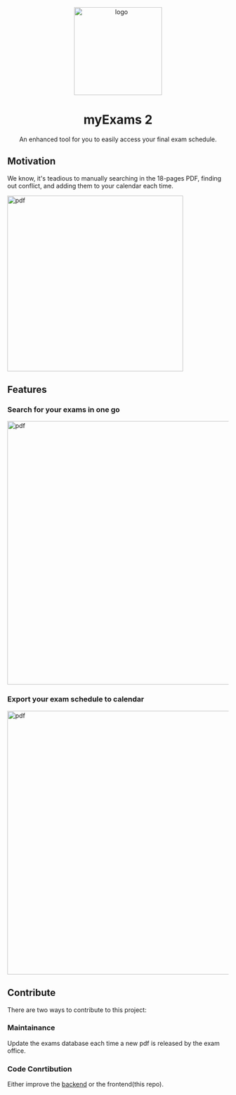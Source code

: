 
<div align="center">
  <a href="https://arco.design" target="_blank">
    <img alt="logo" width="200" src="https://i.imgur.com/C493qxa.png"/>
  </a>
</div>

<div align="center">
  <h1>myExams 2</h1>
</div>

<div align="center">

An enhanced tool for you to easily access your final exam schedule. 

</div>

## Motivation
We know, it's teadious to manually searching in the 18-pages PDF, finding out conflict, and adding them to your calendar each time. 
 
 
<img alt="pdf" width="400" src="https://i.imgur.com/ktdnbDU.jpg"/>


## Features
### Search for your exams in one go

<img alt="pdf" width="600" src="https://i.imgur.com/aIbzYaU.png"/>

### Export your exam schedule to calendar

<img alt="pdf" width="600" src="https://i.imgur.com/KCqtxNI.png"/>


## Contribute
There are two ways to contribute to this project:
###  Maintainance
 Update the exams database each time a new pdf is released by the exam office. 
### Code Conrtibution
Either improve the [backend](https://github.com/jiahao-c/my-exams-extractor) or the frontend(this repo).
